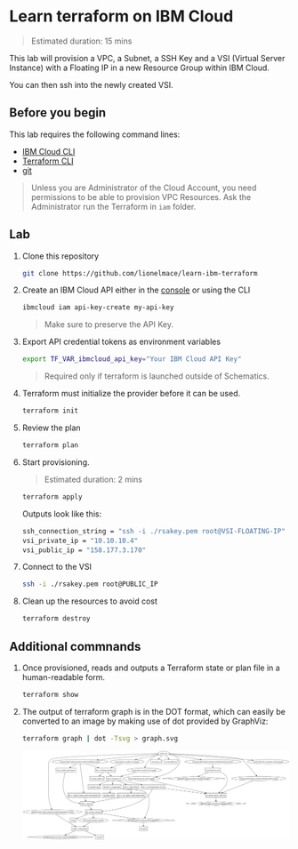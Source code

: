 # Learn terraform on IBM Cloud

> Estimated duration: 15 mins

This lab will provision a VPC, a Subnet, a SSH Key and a VSI (Virtual Server Instance) with a Floating IP in a new Resource Group within IBM Cloud.

You can then ssh into the newly created VSI.

## Before you begin

This lab requires the following command lines:

* [IBM Cloud CLI](https://github.com/IBM-Cloud/ibm-cloud-cli-release/releases)
* [Terraform CLI](https://developer.hashicorp.com/terraform/downloads)
* [git](https://git-scm.com/book/en/v2/Getting-Started-Installing-Git)

> Unless you are Administrator of the Cloud Account, you need permissions to be able to provision VPC Resources. Ask the Administrator run the Terraform in `iam` folder.

## Lab

1. Clone this repository

    ```sh
    git clone https://github.com/lionelmace/learn-ibm-terraform
    ```

1. Create an IBM Cloud API either in the [console](https://cloud.ibm.com/iam/apikeys) or using the CLI

    ```sh
    ibmcloud iam api-key-create my-api-key
    ```

    > Make sure to preserve the API Key.

1. Export API credential tokens as environment variables

    ```sh
    export TF_VAR_ibmcloud_api_key="Your IBM Cloud API Key"
    ```

    > Required only if terraform is launched outside of Schematics.

1. Terraform must initialize the provider before it can be used.

    ```sh
    terraform init
    ```

1. Review the plan

    ```sh
    terraform plan
    ```

1. Start provisioning.

   > Estimated duration: 2 mins

    ```sh
    terraform apply
    ```

    Outputs look like this:

    ```sh
    ssh_connection_string = "ssh -i ./rsakey.pem root@VSI-FLOATING-IP"
    vsi_private_ip = "10.10.10.4"
    vsi_public_ip = "158.177.3.170"
    ```

2. Connect to the VSI

    ```sh
    ssh -i ./rsakey.pem root@PUBLIC_IP
    ```

3. Clean up the resources to avoid cost

    ```sh
    terraform destroy
    ```

## Additional commnands

1. Once provisioned, reads and outputs a Terraform state or plan file in a human-readable form.

    ```sh
    terraform show
    ```

1. The output of terraform graph is in the DOT format, which can easily be converted to an image by making use of dot provided by GraphViz:

    ```sh
    terraform graph | dot -Tsvg > graph.svg
    ```

    ![](./images/graph.svg)
